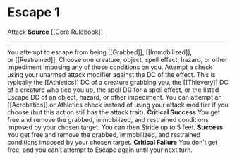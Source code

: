 ﻿---
actions: '[one-action]'
cost: null
element: null
frequency: null
id: '79'
name: Escape
rarity: Common
requirement: null
school: null
source: '[[DATABASE/source/Core Rulebook|Core Rulebook]]'
trait:
- '[[DATABASE/trait/Attack|Attack]]'
trigger: null
type: Action

---
# Escape <span class="action-icon">1</span>

<span class="item-trait">Attack</span>
**Source** [[Core Rulebook]]

---
You attempt to escape from being [[Grabbed]], [[Immobilized]], or [[Restrained]]. Choose one creature, object, spell effect, hazard, or other impediment imposing any of those conditions on you. Attempt a check using your unarmed attack modifier against the DC of the effect. This is typically the [[Athletics]] DC of a creature grabbing you, the [[Thievery]] DC of a creature who tied you up, the spell DC for a spell effect, or the listed Escape DC of an object, hazard, or other impediment. You can attempt an [[Acrobatics]] or Athletics check instead of using your attack modifier if you choose (but this action still has the attack trait).
**Critical Success** You get free and remove the grabbed, immobilized, and restrained conditions imposed by your chosen target. You can then Stride up to 5 feet.
**Success** You get free and remove the grabbed, immobilized, and restrained conditions imposed by your chosen target.
**Critical Failure** You don’t get free, and you can’t attempt to Escape again until your next turn.